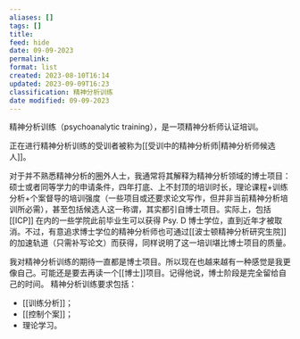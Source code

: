 ```yaml
---
aliases: []
tags: []
title: 
feed: hide
date: 09-09-2023
permalink: 
format: list
created: 2023-08-10T16:14
updated: 2023-09-09T16:23
classification: 精神分析训练
date modified: 09-09-2023
---
```


精神分析训练（psychoanalytic training），是一项精神分析师认证培训。

正在进行精神分析训练的受训者被称为[[受训中的精神分析师|精神分析师候选人]]。

对于并不熟悉精神分析的圈外人士，我通常将其解释为精神分析领域的博士项目：硕士或者同等学力的申请条件，四年打底、上不封顶的培训时长，理论课程+训练分析+个案督导的培训强度（一些项目或还要求论文写作，但并非当前精神分析培训所必需），甚至包括候选人这一称谓，其实都引自博士项目。实际上，包括 [[ICP]] 在内的一些学院此前毕业生可以获得 Psy. D 博士学位，直到近年才被取消。不过，有意追求博士学位的精神分析师也可通过[[波士顿精神分析研究生院]]的加速轨道（只需补写论文）而获得，同样说明了这一培训堪比博士项目的质量。

我对精神分析训练的期待一直都是博士项目。所以现在也越来越有一种感觉是我更像自己。可能还是要去再读一个[[博士]]项目。记得他说，博士阶段是完全留给自己的时间。
精神分析训练要求包括：
- [[训练分析]]；
- [[控制个案]]；
- 理论学习。